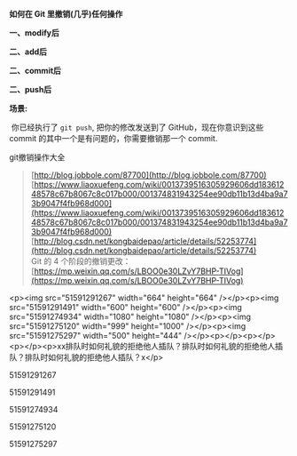 **如何在 Git 里撤销\(几乎\)任何操作**

**一、modify后**

**二、add后**

**二、commit后**

**二、push后**

**场景:**

 你已经执行了 `git push`, 把你的修改发送到了 GitHub，现在你意识到这些 commit 的其中一个是有问题的，你需要撤销那一个 commit.





git撤销操作大全

> [http://blog.jobbole.com/87700](http://blog.jobbole.com/87700)  
> [https://www.liaoxuefeng.com/wiki/0013739516305929606dd18361248578c67b8067c8c017b000/001374831943254ee90db11b13d4ba9a73b9047f4fb968d000](https://www.liaoxuefeng.com/wiki/0013739516305929606dd18361248578c67b8067c8c017b000/001374831943254ee90db11b13d4ba9a73b9047f4fb968d000)  
> [http://blog.csdn.net/kongbaidepao/article/details/52253774](http://blog.csdn.net/kongbaidepao/article/details/52253774)  
> Git 的 4 个阶段的撤销更改：[https://mp.weixin.qq.com/s/LBOO0e30LZvY7BHP-TIVog](https://mp.weixin.qq.com/s/LBOO0e30LZvY7BHP-TIVog)

&lt;p&gt;&lt;img src="51591291267" width="664" height="664" /&gt;&lt;/p&gt;&lt;p&gt;&lt;img src="51591291491" width="600" height="600" /&gt;&lt;/p&gt;&lt;p&gt;&lt;img src="51591274934" width="1080" height="1080" /&gt;&lt;/p&gt;&lt;p&gt;&lt;img src="51591275120" width="999" height="1000" /&gt;&lt;/p&gt;&lt;p&gt;&lt;img src="51591275297" width="500" height="444" /&gt;&lt;/p&gt;&lt;p&gt;&lt;/p&gt;&lt;p&gt;&lt;/p&gt;&lt;p&gt;&lt;/p&gt;&lt;p&gt;xx排队时如何礼貌的拒绝他人插队？排队时如何礼貌的拒绝他人插队？排队时如何礼貌的拒绝他人插队？x&lt;/p&gt;

51591291267

51591291491

51591274934

51591275120

51591275297

